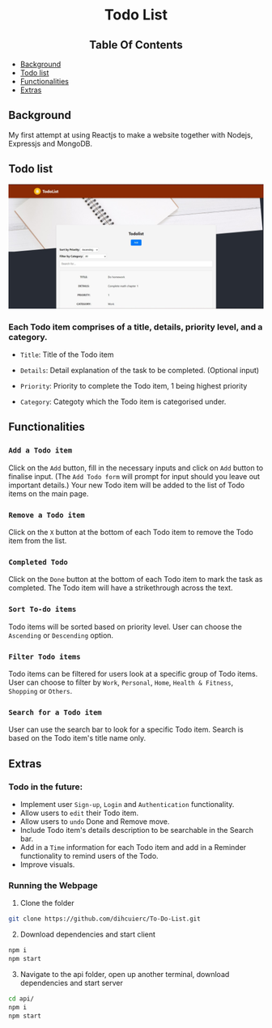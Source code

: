 <h1 align="center">Todo List</h1>

<h2 align = "center"> Table Of Contents </h2>

- [Background](#Background) <br/>
- [Todo list](#Todo) <br/>
- [Functionalities](#Functionalities) <br/>
- [Extras](#Extras) <br/>

<h2 id = "Background">Background</h2>

My first attempt at using Reactjs to make a website together with Nodejs, Expressjs and MongoDB.

<h2 id = "Todo">Todo list</h2>
<img src="https://raw.githubusercontent.com/dihcuierc/To-Do-List/main/frontend/public/ToDoList.jpg " alt="Todo list image"/>

### Each Todo item comprises of a title, details, priority level, and a category.

- `Title`: Title of the Todo item

- `Details`: Detail explanation of the task to be completed. (Optional input)

- `Priority`: Priority to complete the Todo item, 1 being highest priority

- `Category`: Categoty which the Todo item is categorised under.

<h2 id = "Functionalities">Functionalities</h2>

### `Add a Todo item`

Click on the `Add` button, fill in the necessary inputs and click on `Add` button to finalise input. (The `Add Todo form` will prompt for input should you leave out important details.) Your new Todo item will be added to the list of Todo items on the main page.

### `Remove a Todo item`

Click on the `X` button at the bottom of each Todo item to remove the Todo item from the list.

### `Completed Todo`

Click on the `Done` button at the bottom of each Todo item to mark the task as completed. The Todo item will have a strikethrough across the text.

### `Sort To-do items`

Todo items will be sorted based on priority level. User can choose the `Ascending` or `Descending` option.

### `Filter Todo items`

Todo items can be filtered for users look at a specific group of Todo items. User can choose to filter by `Work`, `Personal`, `Home`, `Health & Fitness`, `Shopping` or `Others`.

### `Search for a Todo item`

User can use the search bar to look for a specific Todo item. Search is based on the Todo item's title name only.

<h2 id = "Extras">Extras</h2>

### Todo in the future:

- Implement user `Sign-up`, `Login` and `Authentication` functionality.
- Allow users to `edit` their Todo item.
- Allow users to `undo` Done and Remove move.
- Include Todo item's details description to be searchable in the Search bar.
- Add in a `Time` information for each Todo item and add in a Reminder functionality to remind users of the Todo.
- Improve visuals.

### Running the Webpage

1. Clone the folder

```bash
git clone https://github.com/dihcuierc/To-Do-List.git
```

2. Download dependencies and start client

```bash
npm i
npm start
```

3. Navigate to the api folder, open up another terminal, download dependencies and start server

```bash
cd api/
npm i
npm start
```
